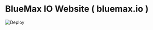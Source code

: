 # BlueMax IO Website ( bluemax.io )

![Deploy](https://github.com/BlueMax-IO/bluemax.io/workflows/Deploy/badge.svg)